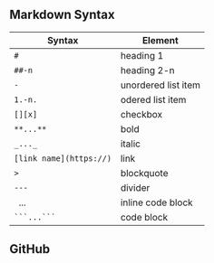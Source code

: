 ## Markdown Syntax
| Syntax | Element |
| --- | --- |
| `#` | heading 1 |
| `##-n` | heading 2-n |
| `-` | unordered list item |
| `1.-n.` | odered list item |
| `[][x]` | checkbox |
| `**...**` | bold |
| `_..._` | italic |
| `[link name](https://)` | link |
| `>` | blockquote |
| `---` | divider |
| ` `...` ` | inline code block |
| ` ```...``` ` | code block |


## GitHub
